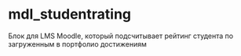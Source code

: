 # mdl_studentrating
Блок для LMS Moodle, который подсчитывает рейтинг студента по загруженным в портфолио достижениям
